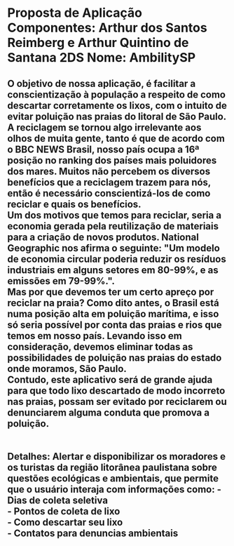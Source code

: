 <h1>Proposta de Aplicação
Componentes: Arthur dos Santos Reimberg e Arthur Quintino de Santana 2DS
Nome:  AmbilitySP</h1>

<h2> 	O objetivo de nossa aplicação, é facilitar a conscientização à população a respeito de como descartar corretamente os lixos, com o intuito de evitar poluição nas praias do litoral de São Paulo.<br>
	A reciclagem se tornou algo irrelevante aos olhos de muita gente,  tanto é que de acordo com o  BBC NEWS Brasil, nosso país ocupa a 16ª posição no ranking dos países mais poluidores dos mares. Muitos não percebem os diversos benefícios que a reciclagem trazem para nós, então é necessário conscientizá-los de como reciclar e quais os benefícios. <br>
	Um dos motivos que temos para reciclar, seria a economia gerada pela reutilização de materiais para a criação de novos produtos. National Geographic nos afirma o seguinte: "Um modelo de economia circular poderia reduzir os resíduos industriais em alguns setores em 80-99%, e as emissões em 79-99%.".<br>
	Mas por que devemos ter um certo apreço por reciclar na praia? Como dito antes, o Brasil está numa posição alta em poluição marítima, e isso só seria possível por conta das praias e rios que temos em nosso país. Levando isso em consideração, devemos eliminar todas as possibilidades de poluição nas praias do estado onde moramos, São Paulo.<br>
	Contudo, este aplicativo será de grande ajuda para que todo lixo descartado de modo incorreto nas praias, possam ser evitado por reciclarem ou denunciarem alguma conduta que promova a poluição.<br>
<br><br>
Detalhes: Alertar e disponibilizar os moradores e os turistas da região litorânea paulistana sobre questões ecológicas e ambientais, que permite que o usuário interaja com informações como:
- Dias de coleta seletiva<br>
- Pontos de coleta de lixo<br>
- Como descartar seu lixo<br>
- Contatos para denuncias ambientais<br>
</h2>

